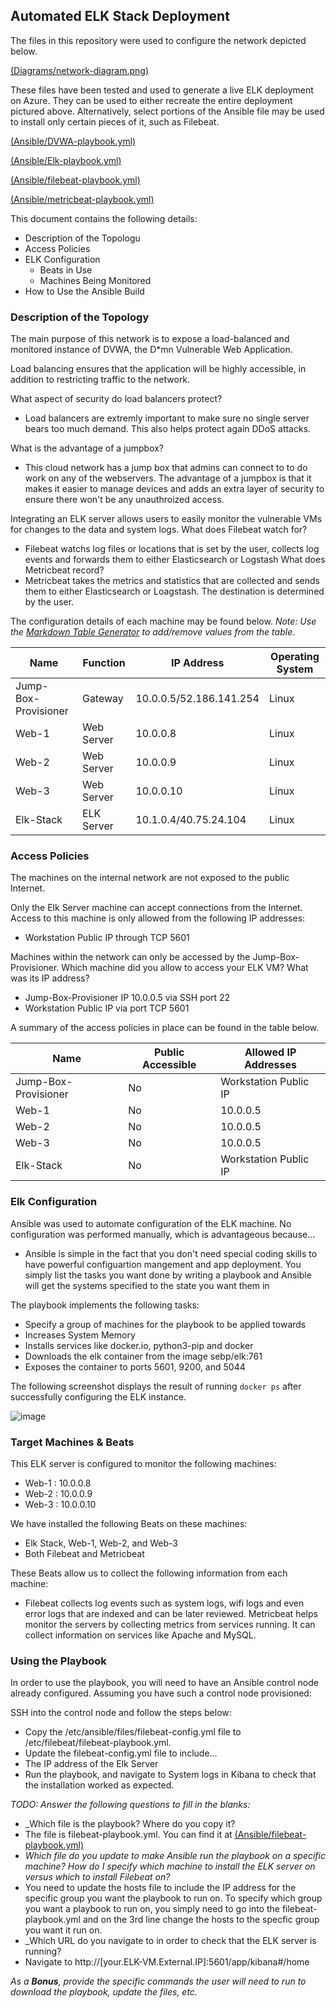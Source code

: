## Automated ELK Stack Deployment

The files in this repository were used to configure the network depicted below.

[(Diagrams/network-diagram.png)](url)

These files have been tested and used to generate a live ELK deployment on Azure. They can be used to either recreate the entire deployment pictured above. Alternatively, select portions of the Ansible file may be used to install only certain pieces of it, such as Filebeat.

[(Ansible/DVWA-playbook.yml)](url)

[(Ansible/Elk-playbook.yml)](url)

[(Ansible/filebeat-playbook.yml)](url)

[(Ansible/metricbeat-playbook.yml)](url)

This document contains the following details:
- Description of the Topologu
- Access Policies
- ELK Configuration
  - Beats in Use
  - Machines Being Monitored
- How to Use the Ansible Build


### Description of the Topology

The main purpose of this network is to expose a load-balanced and monitored instance of DVWA, the D*mn Vulnerable Web Application.

Load balancing ensures that the application will be highly accessible, in addition to restricting traffic to the network.

What aspect of security do load balancers protect?
- Load balancers are extremly important to make sure no single server bears too much demand. This also helps protect again DDoS attacks.

What is the advantage of a jumpbox?
- This cloud network has a jump box that admins can connect to to do work on any of the webservers. The advantage of a jumpbox is that it makes it easier to manage devices and adds an extra layer of security to ensure there won't be any unauthroized access.

Integrating an ELK server allows users to easily monitor the vulnerable VMs for changes to the data and system logs.
What does Filebeat watch for?
- Filebeat watchs log files or locations that is set by the user, collects log events and forwards them to either Elasticsearch or Logstash
What does Metricbeat record?
- Metricbeat takes the metrics and statistics that are collected and sends them to either Elasticsearch or Loagstash. The destination is determined by the user. 

The configuration details of each machine may be found below.
_Note: Use the [Markdown Table Generator](http://www.tablesgenerator.com/markdown_tables) to add/remove values from the table_.

| Name                 | Function   | IP Address              | Operating System |
|----------------------|------------|-------------------------|------------------|
| Jump-Box-Provisioner | Gateway    | 10.0.0.5/52.186.141.254 | Linux            |
| Web-1                | Web Server | 10.0.0.8                | Linux            |
| Web-2                | Web Server | 10.0.0.9                | Linux            |
| Web-3                | Web Server | 10.0.0.10               | Linux            |
| Elk-Stack            | ELK Server | 10.1.0.4/40.75.24.104   | Linux            |

### Access Policies

The machines on the internal network are not exposed to the public Internet. 

Only the Elk Server machine can accept connections from the Internet. Access to this machine is only allowed from the following IP addresses:
- Workstation Public IP through TCP 5601

Machines within the network can only be accessed by the Jump-Box-Provisioner.
Which machine did you allow to access your ELK VM? What was its IP address?
- Jump-Box-Provisioner IP 10.0.0.5 via SSH port 22
- Workstation Public IP via port TCP 5601

A summary of the access policies in place can be found in the table below.

| Name                 | Public Accessible | Allowed IP Addresses  |
|----------------------|-------------------|-----------------------|
| Jump-Box-Provisioner | No                | Workstation Public IP |
| Web-1                | No                | 10.0.0.5              |
| Web-2                | No                | 10.0.0.5              |
| Web-3                | No                | 10.0.0.5              |
| Elk-Stack            | No                | Workstation Public IP |

### Elk Configuration

Ansible was used to automate configuration of the ELK machine. No configuration was performed manually, which is advantageous because...
- Ansible is simple in the fact that you don't need special coding skills to have powerful configuartion mangement and app deployment. You simply list the tasks you want done by writing a playbook and Ansible will get the systems specified to the state you want them in

The playbook implements the following tasks:
- Specify a group of machines for the playbook to be applied towards
- Increases System Memory
- Installs services like docker.io, python3-pip and docker
- Downloads the elk container from the image sebp/elk:761
- Exposes the container to ports 5601, 9200, and 5044

The following screenshot displays the result of running `docker ps` after successfully configuring the ELK instance.

![image](https://user-images.githubusercontent.com/74268372/110365419-0580e780-8013-11eb-9b98-7fb926d70b28.png)

### Target Machines & Beats
This ELK server is configured to monitor the following machines:
- Web-1 : 10.0.0.8
- Web-2 : 10.0.0.9
- Web-3 : 10.0.0.10

We have installed the following Beats on these machines:
- Elk Stack, Web-1, Web-2, and Web-3
- Both Filebeat and Metricbeat

These Beats allow us to collect the following information from each machine:
- Filebeat collects log events such as system logs, wifi logs and even error logs that are indexed and can be later reviewed. Metricbeat helps monitor the servers by collecting metrics from services running. It can collect information on services like Apache and MySQL.

### Using the Playbook
In order to use the playbook, you will need to have an Ansible control node already configured. Assuming you have such a control node provisioned: 

SSH into the control node and follow the steps below:
- Copy the /etc/ansible/files/filebeat-config.yml file to /etc/filebeat/filebeat-playbook.yml.
- Update the filebeat-config.yml file to include...
- The IP address of the Elk Server
- Run the playbook, and navigate to System logs in Kibana to check that the installation worked as expected.

_TODO: Answer the following questions to fill in the blanks:_
- _Which file is the playbook? Where do you copy it?
- The file is filebeat-playbook.yml. You can find it at [(Ansible/filebeat-playbook.yml)](url)
- _Which file do you update to make Ansible run the playbook on a specific machine? How do I specify which machine to install the ELK server on versus which to install Filebeat on?_
- You need to update the hosts file to include the IP address for the specific group you want the playbook to run on. To specify which group you want a playbook to run on, you simply need to go into the filebeat-playbook.yml and on the 3rd line change the hosts to the specfic group you want it run on.
- _Which URL do you navigate to in order to check that the ELK server is running?
- Navigate to http://[your.ELK-VM.External.IP]:5601/app/kibana#/home

_As a **Bonus**, provide the specific commands the user will need to run to download the playbook, update the files, etc._
